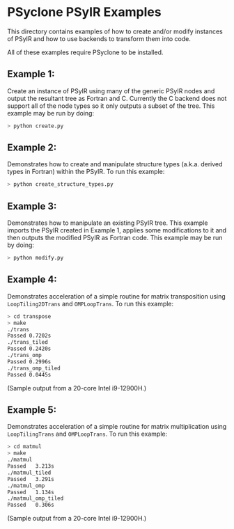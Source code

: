 <!--
BSD 3-Clause License

Copyright (c) 2019-2025, Science and Technology Facilities Council.
All rights reserved.

Redistribution and use in source and binary forms, with or without
modification, are permitted provided that the following conditions are met:

* Redistributions of source code must retain the above copyright notice, this
  list of conditions and the following disclaimer.

* Redistributions in binary form must reproduce the above copyright notice,
  this list of conditions and the following disclaimer in the documentation
  and/or other materials provided with the distribution.

* Neither the name of the copyright holder nor the names of its
  contributors may be used to endorse or promote products derived from
  this software without specific prior written permission.

THIS SOFTWARE IS PROVIDED BY THE COPYRIGHT HOLDERS AND CONTRIBUTORS
"AS IS" AND ANY EXPRESS OR IMPLIED WARRANTIES, INCLUDING, BUT NOT
LIMITED TO, THE IMPLIED WARRANTIES OF MERCHANTABILITY AND FITNESS
FOR A PARTICULAR PURPOSE ARE DISCLAIMED. IN NO EVENT SHALL THE
COPYRIGHT HOLDER OR CONTRIBUTORS BE LIABLE FOR ANY DIRECT, INDIRECT,
INCIDENTAL, SPECIAL, EXEMPLARY, OR CONSEQUENTIAL DAMAGES (INCLUDING,
BUT NOT LIMITED TO, PROCUREMENT OF SUBSTITUTE GOODS OR SERVICES;
LOSS OF USE, DATA, OR PROFITS; OR BUSINESS INTERRUPTION) HOWEVER
CAUSED AND ON ANY THEORY OF LIABILITY, WHETHER IN CONTRACT, STRICT
LIABILITY, OR TORT (INCLUDING NEGLIGENCE OR OTHERWISE) ARISING IN
ANY WAY OUT OF THE USE OF THIS SOFTWARE, EVEN IF ADVISED OF THE
POSSIBILITY OF SUCH DAMAGE.

Authors: R. W. Ford, A. R. Porter and S. Siso STFC Daresbury Lab
         M. Naylor, University of Cambridge, UK
-->

# PSyclone PSyIR Examples

This directory contains examples of how to create and/or modify
instances of PSyIR and how to use backends to transform them into
code.

All of these examples require PSyclone to be installed.

## Example 1:

Create an instance of PSyIR using many of the generic PSyIR nodes and
output the resultant tree as Fortran and C. Currently the C
backend does not support all of the node types so it only outputs a
subset of the tree. This example may be run by doing:

```sh
> python create.py
```

## Example 2:

Demonstrates how to create and manipulate structure types (a.k.a.
derived types in Fortran) within the PSyIR.
To run this example:

```sh
> python create_structure_types.py
```

## Example 3:

Demonstrates how to manipulate an existing PSyIR tree. This example
imports the PSyIR created in Example 1, applies some modifications
to it and then outputs the modified PSyIR as Fortran code. This example may
be run by doing:

```sh
> python modify.py
```

## Example 4:

Demonstrates acceleration of a simple routine for matrix transposition using
`LoopTiling2DTrans` and `OMPLoopTrans`. To run this example:

```sh
> cd transpose
> make
./trans
Passed 0.7202s
./trans_tiled
Passed 0.2420s
./trans_omp
Passed 0.2996s
./trans_omp_tiled
Passed 0.0445s
```

(Sample output from a 20-core Intel i9-12900H.)

## Example 5:

Demonstrates acceleration of a simple routine for matrix multiplication using
`LoopTilingTrans` and `OMPLoopTrans`. To run this example:

```sh
> cd matmul
> make
./matmul
Passed   3.213s
./matmul_tiled
Passed   3.291s
./matmul_omp
Passed   1.134s
./matmul_omp_tiled
Passed   0.306s
```

(Sample output from a 20-core Intel i9-12900H.)
